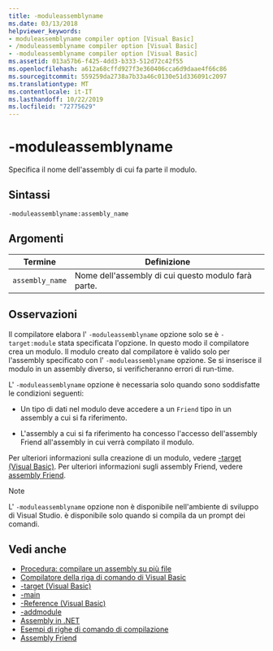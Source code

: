 ```yaml
---
title: -moduleassemblyname
ms.date: 03/13/2018
helpviewer_keywords:
- moduleassemblyname compiler option [Visual Basic]
- /moduleassemblyname compiler option [Visual Basic]
- -moduleassemblyname compiler option [Visual Basic]
ms.assetid: 013a57b6-f425-4dd3-b333-512d72c42f55
ms.openlocfilehash: a612a68cffd927f3e360406cca6d9daae4f66c86
ms.sourcegitcommit: 559259da2738a7b33a46c0130e51d336091c2097
ms.translationtype: MT
ms.contentlocale: it-IT
ms.lasthandoff: 10/22/2019
ms.locfileid: "72775629"
---
```

# <a name="-moduleassemblyname"></a>-moduleassemblyname
Specifica il nome dell'assembly di cui fa parte il modulo.  
  
## <a name="syntax"></a>Sintassi  
  
```console  
-moduleassemblyname:assembly_name  
```  
  
## <a name="arguments"></a>Argomenti  
  
|Termine|Definizione|  
|---|---|  
|`assembly_name`|Nome dell'assembly di cui questo modulo farà parte.|  
  
## <a name="remarks"></a>Osservazioni  
 Il compilatore elabora l' `-moduleassemblyname` opzione solo se è `-target:module` stata specificata l'opzione. In questo modo il compilatore crea un modulo. Il modulo creato dal compilatore è valido solo per l'assembly specificato con l' `-moduleassemblyname` opzione. Se si inserisce il modulo in un assembly diverso, si verificheranno errori di run-time.  
  
 L' `-moduleassemblyname` opzione è necessaria solo quando sono soddisfatte le condizioni seguenti:  
  
- Un tipo di dati nel modulo deve accedere a un `Friend` tipo in un assembly a cui si fa riferimento.  
  
- L'assembly a cui si fa riferimento ha concesso l'accesso dell'assembly Friend all'assembly in cui verrà compilato il modulo.  
  
 Per ulteriori informazioni sulla creazione di un modulo, vedere [-target (Visual Basic)](../../../visual-basic/reference/command-line-compiler/target.md). Per ulteriori informazioni sugli assembly Friend, vedere [assembly Friend](../../../standard/assembly/friend.md).  
  
> [!NOTE]
> L' `-moduleassemblyname` opzione non è disponibile nell'ambiente di sviluppo di Visual Studio. è disponibile solo quando si compila da un prompt dei comandi.  
  
## <a name="see-also"></a>Vedi anche

- [Procedura: compilare un assembly su più file](../../../framework/app-domains/build-multifile-assembly.md)
- [Compilatore della riga di comando di Visual Basic](../../../visual-basic/reference/command-line-compiler/index.md)
- [-target (Visual Basic)](../../../visual-basic/reference/command-line-compiler/target.md)
- [-main](../../../visual-basic/reference/command-line-compiler/main.md)
- [-Reference (Visual Basic)](../../../visual-basic/reference/command-line-compiler/reference.md)
- [-addmodule](../../../visual-basic/reference/command-line-compiler/addmodule.md)
- [Assembly in .NET](../../../standard/assembly/index.md)
- [Esempi di righe di comando di compilazione](../../../visual-basic/reference/command-line-compiler/sample-compilation-command-lines.md)
- [Assembly Friend](../../../standard/assembly/friend.md)
